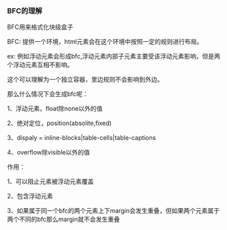 ### BFC的理解



BFC用来格式化块级盒子

BFC: 提供一个环境，html元素会在这个环境中按照一定的规则进行布局。

ex: 例如浮动元素会形成bfc,浮动元素内部子元素主要受该浮动元素影响，但是两个浮动元素互相不影响。

这个可以理解为一个独立容器，里边规则不会影响到外边。

那么什么情况下会生成bfc呢：

1、浮动元素，float除none以外的值

2、绝对定位，position\(absolite,fixed\)

3、dispaly = inline-blocks\|table-cells\|table-captions

4、overflow除visible以外的值

作用：

1、可以阻止元素被浮动元素覆盖

2、包含浮动元素

3、如果属于同一个bfc的两个元素上下margin会发生重叠，但如果两个元素属于两个不同的bfc那么margin就不会发生重叠

